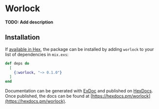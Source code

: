 # Worlock

**TODO: Add description**

## Installation

If [available in Hex](https://hex.pm/docs/publish), the package can be installed
by adding `worlock` to your list of dependencies in `mix.exs`:

```elixir
def deps do
  [
    {:worlock, "~> 0.1.0"}
  ]
end
```

Documentation can be generated with [ExDoc](https://github.com/elixir-lang/ex_doc)
and published on [HexDocs](https://hexdocs.pm). Once published, the docs can
be found at [https://hexdocs.pm/worlock](https://hexdocs.pm/worlock).

